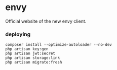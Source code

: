 # envy
Official website of the new envy client.

### deploying
```text
composer install --optimize-autoloader --no-dev
php artisan key:gen
php artisan jwt:secret
php artisan storage:link
php artisan migrate:fresh
```
